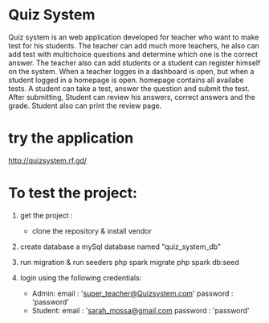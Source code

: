 # Quiz System
Quiz system is an web application developed for teacher who want to make test for his students. The teacher can add much more teachers, he also can add test with multichoice questions and determine which one is the correct answer. The teacher also can add students or a student can register himself on the system. When a teacher logges in a dashboard is open, but when a student logged in a homepage is open. homepage contains all availabe tests. A student can take a test, answer the question and submit the test. After submitting, Student can review his answers, correct answers and the grade. Student also can print the review page.

# try the application
http://quizsystem.rf.gd/


# To test the project:
1. get the project :
    - clone the repository & install vendor
       

2. create database a mySql database named "quiz_system_db"

3. run migration & run seeders
    php spark migrate
    php spark db:seed

4. login using the following credentials:
    - Admin:
        email : 'super_teacher@Quizsystem.com'
        password : 'password'
    - Student:
        email : 'sarah_mossa@gmail.com
        password : 'password'

